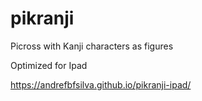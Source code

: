 # pikranji

Picross with Kanji characters as figures

Optimized for Ipad

https://andrefbfsilva.github.io/pikranji-ipad/
